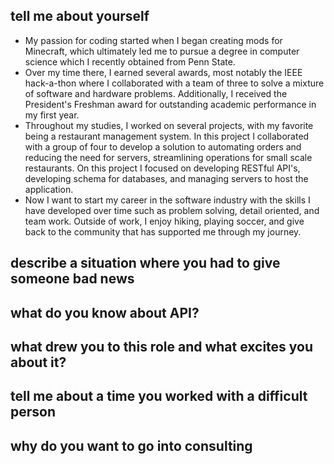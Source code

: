 ## tell me about yourself
- My passion for coding started when I began creating mods for Minecraft, which ultimately led me to pursue a degree in computer science which I recently obtained from Penn State.
- Over my time there, I earned several awards, most notably the IEEE hack-a-thon where I collaborated with a team of three to solve a mixture of software and hardware problems. Additionally, I received the President's Freshman award for outstanding academic performance in my first year.
- Throughout my studies, I worked on several projects, with my favorite being a restaurant management system. In this project I collaborated with a group of four to develop a solution to automating orders and reducing the need for servers, streamlining operations for small scale restaurants. On this project I focused on developing RESTful API's, developing schema for databases, and managing servers to host the application.
- Now I want to start my career in the software industry with the skills I have developed over time such as problem solving, detail oriented, and team work. Outside of work, I enjoy hiking, playing soccer, and give back to the community that has supported me through my journey.

## describe a situation where you had to give someone bad news

## what do you know about API?

## what drew you to this role and what excites you about it?

## tell me about a time you worked with a difficult person

## why do you want to go into consulting